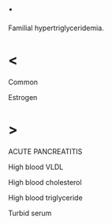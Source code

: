 # .

Familial hypertriglyceridemia.

# <

Common

Estrogen

# >

ACUTE PANCREATITIS

High blood VLDL

High blood cholesterol

High blood triglyceride

Turbid serum
